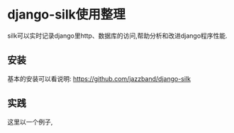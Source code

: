 # **django-silk**使用整理

silk可以实时记录django里http、数据库的访问,帮助分析和改进django程序性能.



## 安装

基本的安装可以看说明: https://github.com/jazzband/django-silk

## 实践 

这里以一个例子,

## 